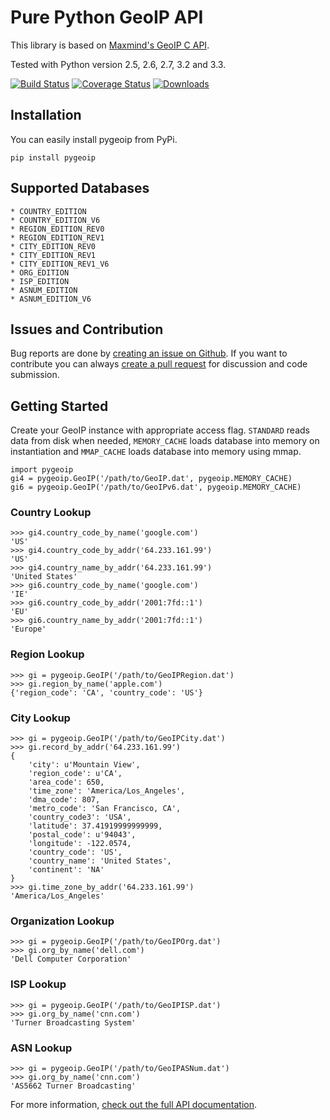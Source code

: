 # Pure Python GeoIP API #

This library is based on [Maxmind's GeoIP C API](https://github.com/maxmind/geoip-api-c).

Tested with Python version 2.5, 2.6, 2.7, 3.2 and 3.3.

[![Build Status](https://travis-ci.org/appliedsec/pygeoip.png)](https://travis-ci.org/appliedsec/pygeoip) [![Coverage Status](https://coveralls.io/repos/appliedsec/pygeoip/badge.png)](https://coveralls.io/r/appliedsec/pygeoip) [![Downloads](https://pypip.in/d/pygeoip/badge.png)](https://crate.io/packages/pygeoip)

## Installation ##

You can easily install pygeoip from PyPi.

    pip install pygeoip

## Supported Databases ##

    * COUNTRY_EDITION
    * COUNTRY_EDITION_V6
    * REGION_EDITION_REV0
    * REGION_EDITION_REV1
    * CITY_EDITION_REV0
    * CITY_EDITION_REV1
    * CITY_EDITION_REV1_V6
    * ORG_EDITION
    * ISP_EDITION
    * ASNUM_EDITION
    * ASNUM_EDITION_V6

## Issues and Contribution ##

Bug reports are done by [creating an issue on Github](https://github.com/appliedsec/pygeoip/issues). If you want to contribute you can always [create a pull request](https://github.com/appliedsec/pygeoip/pulls) for discussion and code submission.

## Getting Started ##

Create your GeoIP instance with appropriate access flag. `STANDARD` reads data from disk when needed, `MEMORY_CACHE` loads database into memory on instantiation and `MMAP_CACHE` loads database into memory using mmap.

    import pygeoip
    gi4 = pygeoip.GeoIP('/path/to/GeoIP.dat', pygeoip.MEMORY_CACHE)
    gi6 = pygeoip.GeoIP('/path/to/GeoIPv6.dat', pygeoip.MEMORY_CACHE)

### Country Lookup ###

    >>> gi4.country_code_by_name('google.com')
    'US'
    >>> gi4.country_code_by_addr('64.233.161.99')
    'US'
    >>> gi4.country_name_by_addr('64.233.161.99')
    'United States'
    >>> gi6.country_code_by_name('google.com')
    'IE'
    >>> gi6.country_code_by_addr('2001:7fd::1')
    'EU'
    >>> gi6.country_name_by_addr('2001:7fd::1')
    'Europe'

### Region Lookup ###

    >>> gi = pygeoip.GeoIP('/path/to/GeoIPRegion.dat')
    >>> gi.region_by_name('apple.com')
    {'region_code': 'CA', 'country_code': 'US'}

### City Lookup ###

    >>> gi = pygeoip.GeoIP('/path/to/GeoIPCity.dat')
    >>> gi.record_by_addr('64.233.161.99')
    {
        'city': u'Mountain View',
        'region_code': u'CA',
        'area_code': 650,
        'time_zone': 'America/Los_Angeles',
        'dma_code': 807,
        'metro_code': 'San Francisco, CA',
        'country_code3': 'USA',
        'latitude': 37.41919999999999,
        'postal_code': u'94043',
        'longitude': -122.0574,
        'country_code': 'US',
        'country_name': 'United States',
        'continent': 'NA'
    }
    >>> gi.time_zone_by_addr('64.233.161.99')
    'America/Los_Angeles'

### Organization Lookup ###

    >>> gi = pygeoip.GeoIP('/path/to/GeoIPOrg.dat')
    >>> gi.org_by_name('dell.com')
    'Dell Computer Corporation'

### ISP Lookup ###

    >>> gi = pygeoip.GeoIP('/path/to/GeoIPISP.dat')
    >>> gi.org_by_name('cnn.com')
    'Turner Broadcasting System'

### ASN Lookup ###

    >>> gi = pygeoip.GeoIP('/path/to/GeoIPASNum.dat')
    >>> gi.org_by_name('cnn.com')
    'AS5662 Turner Broadcasting'

For more information, [check out the full API documentation](http://packages.python.org/pygeoip).
